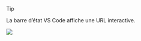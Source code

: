 > [!Tip]
> La barre d’état VS Code affiche une URL interactive.

![](../media/vscode-status-bar-url.png)
